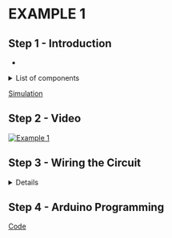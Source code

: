# EXAMPLE 1

## Step 1 - Introduction

- 

<details>
  <summary>
    List of components
  </summary>
  
  
  1. Arduino
  2. LED
  3. Breadboard
  4. Jumpers
</details>

[Simulation](https://www.tinkercad.com/things/guojp5Se8jg-esd-timerportse1)

## Step 2 - Video

[![Example 1]()]()

## Step 3 - Wiring the Circuit

<details>
  <summary>Details</summary>
  
  <img src="/Images/ESD-AnalogInput_E1E2E3.png" width="470">  <img src="/Images/IMG_20201116_140850.jpg" width="470">
</details>

## Step 4 - Arduino Programming

[Code](https://github.com/muhdman/MCTE4342-ESD/blob/main/Week6-TimerPorts/Example_1/Example_1.ino)
